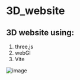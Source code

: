 # 3D_website
## 3D website using:
1. three,js
2. webGl
3. Vite
 
 ![image](https://user-images.githubusercontent.com/63835313/154971340-10ea7c27-2a46-4ea7-bd7c-0756a271c2de.png)

